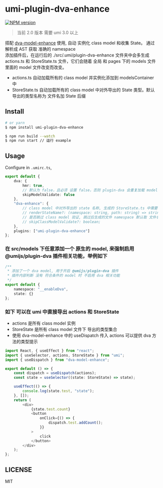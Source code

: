 # umi-plugin-dva-enhance

[![NPM version](https://img.shields.io/npm/v/umi-plugin-dva-enhance.svg?style=flat)](https://npmjs.org/package/umi-plugin-dva-enhance)

> 当前 2.0 版本 需要 umi 3.0 以上

搭配 [dva-model-enhance](https://github.com/yehq/dva-model-enhance) 使用, 自动 实例化 class model 和收集 State。 通过 解析成 AST 获取 准确的 namespace  
添加插件后，在运行后的 ./src/.umi/plugin-dva-enhance 文件夹中会多生成 actions.ts 和 StoreState.ts 文件，它们会随着 全局 和 pages 下的 models 文件里面的 model 文件改变而改变。

-   actions.ts 自动加载所有的 class model 并实例化添加到 modelsContainer 中
-   StoreState.ts 自动加载所有的 class model 中对外导出的 State 类型。默认导出的类型名称为 文件名加 State 后缀

## Install

```bash
# or yarn
$ npm install umi-plugin-dva-enhance
```

```bash
$ npm run build --watch
$ npm run start // 运行 example
```

## Usage

Configure in `.umirc.ts`,

```ts
export default {
    dva: {
        hmr: true,
        // 默认为 false，且必须 设置 false，否则 plugin-dva 会重复加载 model
        skipModelValidate: false
    },
    "dva-enhance": {
        // class model 中对外导出的 state 名称, 生成的 StoreState.ts 中需要引用
        // renderStateName?: (namespace: string, path: string) => string;
        // 是否跳过 class model 验证, 跳过后生成的文件 namespace 默认取 文件名称, 默认值 false;
        // skipClassModelValidate?: boolean;
    },
    plugins: ["umi-plugin-dva-enhance"]
};
```

### 在 src/models 下任意添加一个 原生的 model, 来强制启用 @umijs/plugin-dva 插件相关功能，举例如下

```ts
/**
 * 添加了一个 dva model, 用于开启 @umijs/plugin-dva 插件
 * 插件内部判断 没有 符合条件的 model 时 不启用 dva 相关功能
 */
export default {
    namespace: "__enableDva",
    state: {}
};
```

### 如下 可以在 umi 中直接导出 actions 和 StoreState

-   actions 是所有 class model 实例
-   StoreState 是所有 class model 文件下 导出的类型集合
-   使用 dva-model-enhance 中的 useDispatch 传入 actions 可以提供 dva 方法的类型提示

```ts
import React, { useEffect } from "react";
import { useSelector, actions, StoreState } from "umi";
import { useDispatch } from "dva-model-enhance";

export default () => {
    const dispatch = useDispatch(actions);
    const state = useSelector((state: StoreState) => state);

    useEffect(() => {
        console.log(state.test, "state");
    }, []);
    return (
        <div>
            {state.test.count}
            <button
                onClick={() => {
                    dispatch.test.addCount();
                }}
            >
                click
            </button>
        </div>
    );
};
```

## LICENSE

MIT
